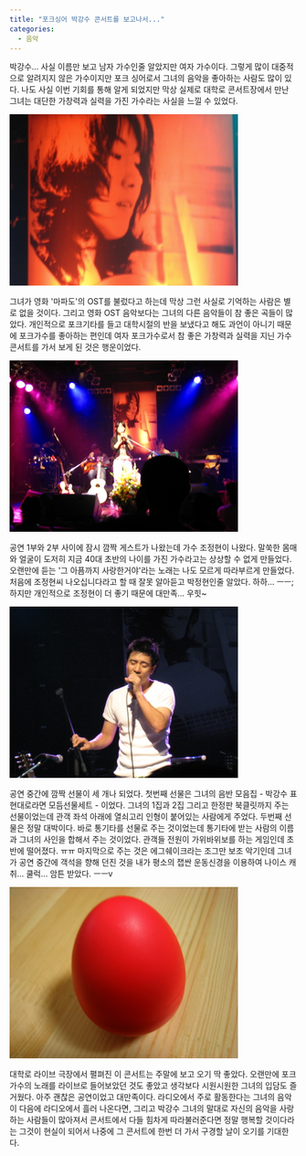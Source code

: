 ```yaml
---
title: "포크싱어 박강수 콘서트를 보고나서..."
categories:
  - 음악
---
```


박강수... 사실 이름만 보고 남자 가수인줄 알았지만 여자 가수이다. 그렇게 많이 대중적으로 알려지지 않은 가수이지만 포크 싱어로서 그녀의 음악을 좋아하는 사람도 많이 있다. 나도 사실 이번 기회를 통해 알게 되었지만 막상 실제로 대학로 콘서트장에서 만난 그녀는 대단한 가창력과 실력을 가진 가수라는 사실을 느낄 수 있었다.  
  
![](/assets/images/posts/2005/07/gk200000000086.jpg)  

그녀가 영화 '마파도'의 OST를 불렀다고 하는데 막상 그런 사실로 기억하는 사람은 별로 없을 것이다. 그리고 영화 OST 음악보다는 그녀의 다른 음악들이 참 좋은 곡들이 많았다. 개인적으로 포크기타를 들고 대학시절의 반을 보냈다고 해도 과언이 아니기 때문에 포크가수를 좋아하는 편인데 여자 포크가수로서 참 좋은 가창력과 실력을 지닌 가수 콘서트를 가서 보게 된 것은 행운이었다.  
  
![](/assets/images/posts/2005/07/fk200000000091.jpg)  

공연 1부와 2부 사이에 잠시 깜짝 게스트가 나왔는데 가수 조정현이 나왔다. 말쑥한 몸매와 얼굴이 도저히 지금 40대 초반의 나이를 가진 가수라고는 상상할 수 없게 만들었다. 오랜만에 듣는 '그 아픔까지 사랑한거야'라는 노래는 나도 모르게 따라부르게 만들었다. 처음에 조정현씨 나오십니다라고 할 때 잘못 알아듣고 박정현인줄 알았다. 하하... ㅡㅡ; 하지만 개인적으로 조정현이 더 좋기 때문에 대만족... 우힛~  
  
![](/assets/images/posts/2005/07/ek200000000095.jpg)  

공연 중간에 깜짝 선물이 세 개나 되었다. 첫번째 선물은 그녀의 음반 모음집 - 박강수 표현대로라면 모듬선물세트 - 이었다. 그녀의 1집과 2집 그리고 한정판 북클릿까지 주는 선물이었는데 관객 좌석 아래에 열쇠고리 인형이 붙어있는 사람에게 주었다. 두번째 선물은 정말 대박이다. 바로 통기타를 선물로 주는 것이었는데 통기타에 받는 사람의 이름과 그녀의 사인을 합해서 주는 것이었다. 관객들 전원이 가위바위보를 하는 게임인데 초반에 떨어졌다. ㅠㅠ 마지막으로 주는 것은 에그쉐이크라는 조그만 보조 악기인데 그녀가 공연 중간에 객석을 향해 던진 것을 내가 평소의 잽싼 운동신경을 이용하여 나이스 캐취... 쿨럭... 암튼 받았다. ㅡㅡv  
  
![](/assets/images/posts/2005/07/ek200000000096.jpg)  

대학로 라이브 극장에서 펼펴진 이 콘서트는 주말에 보고 오기 딱 좋았다. 오랜만에 포크 가수의 노래를 라이브로 들어보았던 것도 좋았고 생각보다 시원시원한 그녀의 입담도 즐거웠다. 아주 괜찮은 공연이었고 대만족이다. 라디오에서 주로 활동한다는 그녀의 음악이 다음에 라디오에서 흘러 나온다면, 그리고 박강수 그녀의 말대로 자신의 음악을 사랑하는 사람들이 많아져서 콘서트에서 다들 힘차게 따라불러준다면 정말 행복할 것이다라는 그것이 현실이 되어서 나중에 그 콘서트에 한번 더 가서 구경할 날이 오기를 기대한다.
